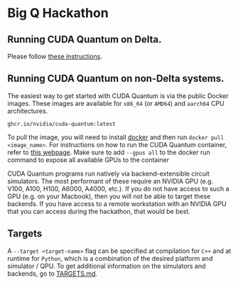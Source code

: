 # Big Q Hackathon

## Running CUDA Quantum on Delta.
Please follow [these instructions](https://github.com/poojarao8/big-Q-hackathon/blob/master/delta/README.md).

## Running CUDA Quantum on non-Delta systems.
The easiest way to get started with CUDA Quantum is via the public Docker images. These images are available for `x86_64` (or `AMD64`) and `aarch64` CPU architectures. 
 
`ghcr.io/nvidia/cuda-quantum:latest`  
 
To pull the image, you will need to install [docker](https://www.docker.com/) and then run `docker pull <image_name>`.
For instructions on how to run the CUDA Quantum container, refer to [this webpage](https://nvidia.github.io/cuda-quantum/latest/install.html#docker-image). 
Make sure to add `--gpus all` to the docker run command to expose all available GPUs to the container
 
CUDA Quantum programs run natively via backend-extensible circuit simulators. The most performant of these require an NVIDIA GPU (e.g. V100, A100, H100, A6000, A4000, etc.). If you do not have access to such a GPU (e.g. on your Macbook), then you will not be able to target these backends. If you have access to a remote workstation with an NVIDIA GPU that you can access during the hackathon, that would be best.

## Targets
A `--target <target-name>` flag can be specified at compilation for `C++` and at runtime for `Python`, which is a combination of the desired platform and simulator / QPU. 
To get additional information on the simulators and backends, go to [TARGETS.md](TARGETSs.md).
